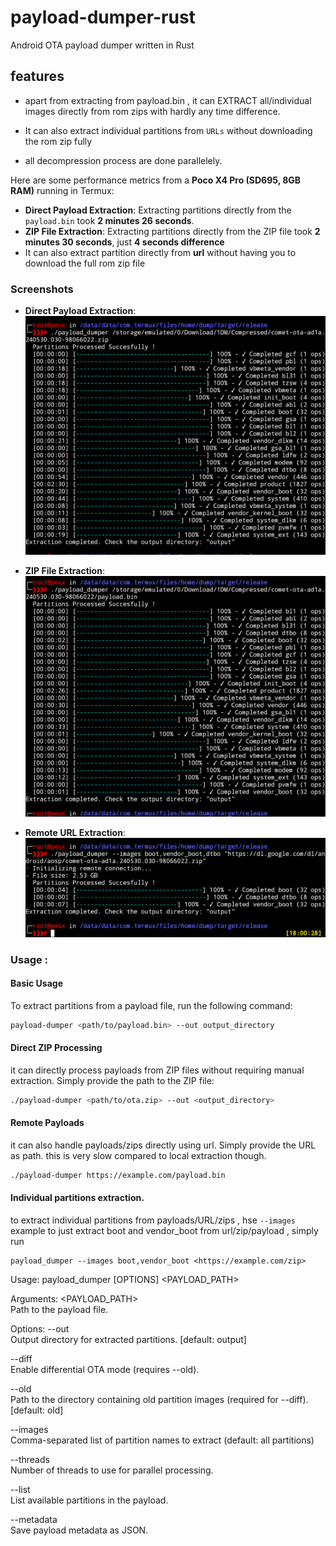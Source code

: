 # payload-dumper-rust
Android OTA payload dumper written in Rust


## features
- apart from extracting from payload.bin , it can EXTRACT all/individual images directly from rom zips with hardly any time difference.

- It can also extract individual partitions from `URLs` without
downloading the rom zip fully

- all decompression process are done parallelely.





Here are some performance metrics from a **Poco X4 Pro (SD695, 8GB RAM)** running in Termux:

- **Direct Payload Extraction**: Extracting partitions directly from the `payload.bin` took **2 minutes 26 seconds**.
- **ZIP File Extraction**: Extracting partitions directly from the ZIP file took **2 minutes 30 seconds**, just **4 seconds difference**
- It can also extract partition directly from **url** without having you to download the full rom zip file

### Screenshots

- **Direct Payload Extraction**:  
  ![Direct Payload Extraction](./Screenshot_20250304-175502_Termux.png)

- **ZIP File Extraction**:  
  ![ZIP File Extraction](./Screenshot_20250304-175923_Termux.png)

- **Remote URL Extraction**:  
  ![Remote URL Extraction](./Screenshot_20250304-180030_Termux.png)


### Usage :
#### Basic Usage

To extract partitions from a payload file, run the following command:

```bash
payload-dumper <path/to/payload.bin> --out output_directory
```
#### Direct ZIP Processing

it can directly process payloads from ZIP files without requiring manual extraction. Simply provide the path to the ZIP file:

```bash
./payload-dumper <path/to/ota.zip> --out <output_directory>
```

#### Remote Payloads

it can also handle payloads/zips directly using url.  Simply provide the URL as path. this is very slow compared to local 
extraction though.

```bash
./payload-dumper https://example.com/payload.bin
```
#### Individual partitions extraction.

to extract individual partitions from payloads/URL/zips , hse `--images` 
example to just extract boot and vendor_boot from url/zip/payload , simply run

```
payload_dumper --images boot,vendor_boot <https://example.com/zip>
```
Usage: payload_dumper [OPTIONS] <PAYLOAD_PATH>

Arguments:
  <PAYLOAD_PATH>  
      Path to the payload file.

Options:
  --out <OUT>  
      Output directory for extracted partitions. [default: output]

  --diff  
      Enable differential OTA mode (requires --old).

  --old <OLD>  
      Path to the directory containing old partition images (required for --diff). [default: old]

  --images <IMAGES>  
      Comma-separated list of partition names to extract (default: all partitions)

  --threads <THREADS>  
      Number of threads to use for parallel processing.

  --list  
      List available partitions in the payload.

  --metadata  
      Save payload metadata as JSON.
```
